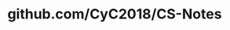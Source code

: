---
layout: post
title: github.com/CyC2018/CS-Notes
categories: link
tags: [انگلیسی, گیت‌هاب, برنامه‌نویسی]
---
